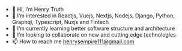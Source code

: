 - 👋 Hi, I’m Henry Truth
- 👀 I’m interested in Reactjs, Vuejs, Nextjs, Nodejs, Django, Python, Graphql, Typescript, Nuxjs and Fintech
- 🌱 I’m currently learning better software structure and architecture
- 💞️ I’m looking to collaborate on new and cutting edge technologies
- 📫 How to reach me henrysempire111@gmail.com

<!---
TruthTheDeveloper/TruthTheDeveloper is a ✨ special ✨ repository because its `README.md` (this file) appears on your GitHub profile.
You can click the Preview link to take a look at your changes.
--->
